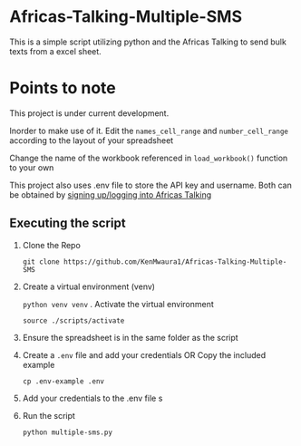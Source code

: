 # Africas-Talking-Multiple-SMS 
This is a simple script utilizing python and the Africas Talking to send bulk texts from a excel sheet.
# Points to note
This project is under current development.

Inorder to make use of it. Edit the `names_cell_range` and `number_cell_range` according to the layout of your spreadsheet

Change the name of the workbook referenced in `load_workbook()` function to your own
 
This project also uses .env file to store the API key and username. 
Both can be obtained by [signing up/logging into Africas Talking](https://www.account.africastalking.com/)
## Executing the script
1. Clone the Repo 
   
    `git clone https://github.com/KenMwaura1/Africas-Talking-Multiple-SMS`
2. Create a virtual environment (venv)
   
   `python venv venv`
 .   Activate the virtual environment
      
      `source ./scripts/activate`
3. Ensure the spreadsheet is in the same folder as the script
 
4. Create a `.env` file and add your credentials 
   OR Copy the included example
   
    `cp .env-example .env `
5. Add your credentials to the .env file
s
5. Run the script 

    `python multiple-sms.py`


